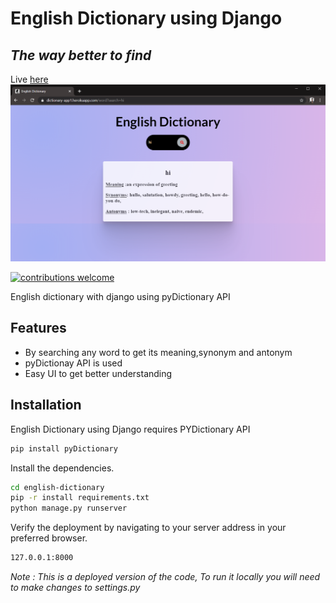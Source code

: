 # English Dictionary using Django
## _The way better to find_
Live <a href="https://dictionary-app1.herokuapp.com/">here</a>
<img src="static/images/Screenshot (68).png">

[![contributions welcome](https://img.shields.io/badge/contributions-welcome-brightgreen.svg?style=flat)](https://github.com/dwyl/esta/issues)

English dictionary with django using pyDictionary API 


## Features

- By searching any word to get its meaning,synonym and antonym
- pyDictionay API is used 
- Easy UI to get better understanding

## Installation
English Dictionary using Django requires PYDictionary API
```sh
pip install pyDictionary
```
Install the dependencies.

```sh
cd english-dictionary
pip -r install requirements.txt
python manage.py runserver
```

Verify the deployment by navigating to your server address in
your preferred browser.

```sh
127.0.0.1:8000
```

_Note : This is a deployed version of the code, To run it locally you will need to make changes to settings.py_
  

